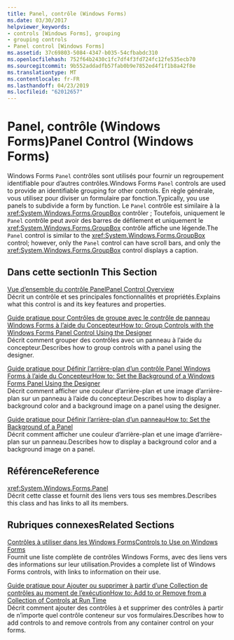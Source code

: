 ```yaml
---
title: Panel, contrôle (Windows Forms)
ms.date: 03/30/2017
helpviewer_keywords:
- controls [Windows Forms], grouping
- grouping controls
- Panel control [Windows Forms]
ms.assetid: 37c69803-5084-4347-b035-54cfbabdc310
ms.openlocfilehash: 752f64b2430c1fc7df4f3fd724fc12fe535ecb70
ms.sourcegitcommit: 9b552addadfb57fab0b9e7852ed4f1f1b8a42f8e
ms.translationtype: MT
ms.contentlocale: fr-FR
ms.lasthandoff: 04/23/2019
ms.locfileid: "62012657"
---
```

# <a name="panel-control-windows-forms"></a><span data-ttu-id="67d2e-102">Panel, contrôle (Windows Forms)</span><span class="sxs-lookup"><span data-stu-id="67d2e-102">Panel Control (Windows Forms)</span></span>
<span data-ttu-id="67d2e-103">Windows Forms `Panel` contrôles sont utilisés pour fournir un regroupement identifiable pour d’autres contrôles.</span><span class="sxs-lookup"><span data-stu-id="67d2e-103">Windows Forms `Panel` controls are used to provide an identifiable grouping for other controls.</span></span> <span data-ttu-id="67d2e-104">En règle générale, vous utilisez pour diviser un formulaire par fonction.</span><span class="sxs-lookup"><span data-stu-id="67d2e-104">Typically, you use panels to subdivide a form by function.</span></span> <span data-ttu-id="67d2e-105">Le `Panel` contrôle est similaire à la <xref:System.Windows.Forms.GroupBox> contrôler ; Toutefois, uniquement le `Panel` contrôle peut avoir des barres de défilement et uniquement le <xref:System.Windows.Forms.GroupBox> contrôle affiche une légende.</span><span class="sxs-lookup"><span data-stu-id="67d2e-105">The `Panel` control is similar to the <xref:System.Windows.Forms.GroupBox> control; however, only the `Panel` control can have scroll bars, and only the <xref:System.Windows.Forms.GroupBox> control displays a caption.</span></span>  
  
## <a name="in-this-section"></a><span data-ttu-id="67d2e-106">Dans cette section</span><span class="sxs-lookup"><span data-stu-id="67d2e-106">In This Section</span></span>  
 [<span data-ttu-id="67d2e-107">Vue d’ensemble du contrôle Panel</span><span class="sxs-lookup"><span data-stu-id="67d2e-107">Panel Control Overview</span></span>](panel-control-overview-windows-forms.md)  
 <span data-ttu-id="67d2e-108">Décrit un contrôle et ses principales fonctionnalités et propriétés.</span><span class="sxs-lookup"><span data-stu-id="67d2e-108">Explains what this control is and its key features and properties.</span></span>  
  
 [<span data-ttu-id="67d2e-109">Guide pratique pour Contrôles de groupe avec le contrôle de panneau Windows Forms à l’aide du Concepteur</span><span class="sxs-lookup"><span data-stu-id="67d2e-109">How to: Group Controls with the Windows Forms Panel Control Using the Designer</span></span>](group-controls-with-wf-panel-control-using-the-designer.md)  
 <span data-ttu-id="67d2e-110">Décrit comment grouper des contrôles avec un panneau à l’aide du concepteur.</span><span class="sxs-lookup"><span data-stu-id="67d2e-110">Describes how to group controls with a panel using the designer.</span></span>  
  
 [<span data-ttu-id="67d2e-111">Guide pratique pour Définir l’arrière-plan d’un contrôle Panel Windows Forms à l’aide du Concepteur</span><span class="sxs-lookup"><span data-stu-id="67d2e-111">How to: Set the Background of a Windows Forms Panel Using the Designer</span></span>](how-to-set-the-background-of-a-windows-forms-panel-using-the-designer.md)  
 <span data-ttu-id="67d2e-112">Décrit comment afficher une couleur d’arrière-plan et une image d’arrière-plan sur un panneau à l’aide du concepteur.</span><span class="sxs-lookup"><span data-stu-id="67d2e-112">Describes how to display a background color and a background image on a panel using the designer.</span></span>  
  
 [<span data-ttu-id="67d2e-113">Guide pratique pour Définir l’arrière-plan d’un panneau</span><span class="sxs-lookup"><span data-stu-id="67d2e-113">How to: Set the Background of a Panel</span></span>](how-to-set-the-background-of-a-windows-forms-panel.md)  
 <span data-ttu-id="67d2e-114">Décrit comment afficher une couleur d’arrière-plan et une image d’arrière-plan sur un panneau.</span><span class="sxs-lookup"><span data-stu-id="67d2e-114">Describes how to display a background color and a background image on a panel.</span></span>  
  
## <a name="reference"></a><span data-ttu-id="67d2e-115">Référence</span><span class="sxs-lookup"><span data-stu-id="67d2e-115">Reference</span></span>  
 <xref:System.Windows.Forms.Panel>  
 <span data-ttu-id="67d2e-116">Décrit cette classe et fournit des liens vers tous ses membres.</span><span class="sxs-lookup"><span data-stu-id="67d2e-116">Describes this class and has links to all its members.</span></span>  
  
## <a name="related-sections"></a><span data-ttu-id="67d2e-117">Rubriques connexes</span><span class="sxs-lookup"><span data-stu-id="67d2e-117">Related Sections</span></span>  
 [<span data-ttu-id="67d2e-118">Contrôles à utiliser dans les Windows Forms</span><span class="sxs-lookup"><span data-stu-id="67d2e-118">Controls to Use on Windows Forms</span></span>](controls-to-use-on-windows-forms.md)  
 <span data-ttu-id="67d2e-119">Fournit une liste complète de contrôles Windows Forms, avec des liens vers des informations sur leur utilisation.</span><span class="sxs-lookup"><span data-stu-id="67d2e-119">Provides a complete list of Windows Forms controls, with links to information on their use.</span></span>  
  
 [<span data-ttu-id="67d2e-120">Guide pratique pour Ajouter ou supprimer à partir d’une Collection de contrôles au moment de l’exécution</span><span class="sxs-lookup"><span data-stu-id="67d2e-120">How to: Add to or Remove from a Collection of Controls at Run Time</span></span>](how-to-add-to-or-remove-from-a-collection-of-controls-at-run-time.md)  
 <span data-ttu-id="67d2e-121">Décrit comment ajouter des contrôles à et supprimer des contrôles à partir de n’importe quel contrôle conteneur sur vos formulaires.</span><span class="sxs-lookup"><span data-stu-id="67d2e-121">Describes how to add controls to and remove controls from any container control on your forms.</span></span>

